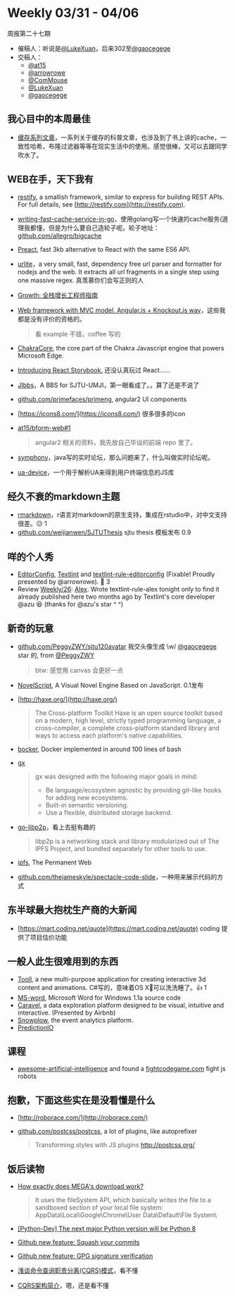 # Weekly 03/31 - 04/06

周报第二十七期

- 催稿人：听说是[@LukeXuan][gh-luke]，后来302至[@gaocegege][gh-cece]
- 交稿人：
  - [@at15][gh-at15]
  - [@arrowrowe][gh-mie]
  - [@ComMouse][gh-dou]
  - [@LukeXuan][gh-luke]
  - [@gaocegege][gh-cece]
  
[gh-at15]: https://github.com/at15
[gh-sway]: https://github.com/swaylq
[gh-mie]: https://github.com/arrowrowe
[gh-dou]: https://github.com/ComMouse
[gh-luke]: https://github.com/LukeXuan
[gh-cece]: https://github.com/gaocegege
[gh-tq]: https://github.com/tq5124
[gh-lp]: https://github.com/Bluemit
[gh-im]: https://github.com/InubashiriMomizi
[gh-oncemore]: https://github.com/oncemore2020

## 我心目中的本周最佳

* [缓存系列文章](http://carlosfu.iteye.com/blog/2269678)，一系列关于缓存的科普文章，也涉及到了书上讲的cache，一致性哈希，布隆过滤器等等在现实生活中的使用。感觉很棒，又可以去跟同学吹水了。

## WEB在手，天下我有

* [restify](https://github.com/restify/node-restify), a smallish framework, similar to express for building REST APIs. For full details, see [http://restify.com](http://restify.com).
* [writing-fast-cache-service-in-go](http://allegro.tech/2016/03/writing-fast-cache-service-in-go.html)，使用golang写一个快速的cache服务(道理我都懂，但是为什么要自己造轮子呢。轮子地址：[github.com/allegro/bigcache](https://github.com/allegro/bigcache)
* [Preact](https://preactjs.com/), fast 3kb alternative to React with the same ES6 API.
* [urlite](https://github.com/QubitProducts/urlite)，a very small, fast, dependency free url parser and formatter for nodejs and the web. It extracts all url fragments in a single step using one massive regex. 真羡慕你们会写正则的人
* [Growth: 全栈增长工程师指南](https://github.com/phodal/growth-ebook)
* [Web framework with MVC model. Angular.js + Knockout.js way](https://github.com/lega911/angular-light)，这些我都是没有评价的资格的。

  >看 example 不错，coffee 写的
  
* [ChakraCore](https://github.com/Microsoft/ChakraCore), the core part of the Chakra Javascript engine that powers Microsoft Edge.
* [Introducing React Storybook.](https://voice.kadira.io/introducing-react-storybook-ec27f28de1e2) 还没认真玩过 React......
* [JIbbs](https://github.com/SJTU-UMJI-Tech/JIbbs/)，A BBS for SJTU-UMJI，第一眼看成了。。算了还是不说了
* [github.com/primefaces/primeng](https://github.com/primefaces/primeng), angular2 UI components
* [https://icons8.com/](https://icons8.com/) 很多很多的icon
* [at15/bform-web#1](https://github.com/at15/bform-web/issues/1)

  >angular2 相关的资料，我先放自己毕设的前端 repo 里了。
  
* [symphony](https://github.com/b3log/symphony)，java写的实时论坛，那么问题来了，什么叫做实时论坛呢。
* [ua-device](https://github.com/fex-team/ua-device)，一个用于解析UA来得到用户终端信息的JS库

## 经久不衰的markdown主题

* [rmarkdown](http://rmarkdown.rstudio.com/)，r语言对markdown的原生支持，集成在rstudio中，对中文支持很差。😕 1
* [github.com/weijianwen/SJTUThesis](https://github.com/weijianwen/SJTUThesis/issues/63) sjtu thesis 模板发布 0.9

## 咩的个人秀

* [EditorConfig](http://editorconfig.org/), [Textlint](https://textlint.github.io/) and [textlint-rule-editorconfig](https://github.com/arrowrowe/textlint-rule-editorconfig) (Fixable! Proudly presented by @arrowrowe). 🎉 3
* Review [Weekly/26](https://github.com/arrowrowe/web-stuff/blob/master/weekly/2016/0330.md): [Alex](http://alexjs.com/). Wrote textlint-rule-alex tonight only to find it already published here two months ago by Textlint's core developer @azu :laughing: (thanks for @azu's star ^ ^)

## 新奇的玩意

* [github.com/PeggyZWY/sjtu120avatar](https://github.com/PeggyZWY/sjtu120avatar) 我交头像生成 \w/ [@gaocegege][gh-cece] star 的, from [@PeggyZWY](https://github.com/PeggyZWY)

  >btw: 感觉用 canvas 会更好一点

* [NovelScript](https://github.com/yinyanfr/NovelScript/releases/tag/0.1), A Visual Novel Engine Based on JavaScript. 0.1发布
* [http://haxe.org/](http://haxe.org/)

  >The Cross-platform Toolkit
  Haxe is an open source toolkit based on a modern, high level, strictly typed programming language, a cross-compiler, a complete cross-platform standard library and ways to access each platform's native capabilities.

* [bocker](https://github.com/p8952/bocker), Docker implemented in around 100 lines of bash
* [gx](https://github.com/whyrusleeping/gx)

  >gx was designed with the following major goals in mind:
  >
  >* Be language/ecosystem agnostic by providing git-like hooks for adding new ecosystems.
  >* Built-in semantic versioning.
  >* Use a flexible, distributed storage backend.

* [go-libp2p](https://github.com/ipfs/go-libp2p)，看上去挺有趣的

  >libp2p is a networking stack and library modularized out of The IPFS Project, and bundled separately for other tools to use.

* [ipfs](https://github.com/ipfs/ipfs), The Permanent Web
* [github.com/thejameskyle/spectacle-code-slide](https://github.com/thejameskyle/spectacle-code-slide)，一种用来展示代码的方式


## 东半球最大抱枕生产商的大新闻

* [https://mart.coding.net/quote](https://mart.coding.net/quote) coding 提供了项目估价功能

## 一般人此生很难用到的东西

* [Tooll](https://github.com/framefield/tooll), a new multi-purpose application for creating interactive 3d content and animations. C#写的，意味着OS X🐶可以洗洗睡了。👍 1
* [MS-word](https://github.com/rajdeokumarsingh/MS-Word), Microsoft Word for Windows 1.1a source code
* [Caravel](https://github.com/airbnb/caravel), a data exploration platform designed to be visual, intuitive and interactive. (Presented by Airbnb)
* [Snowplow](http://snowplowanalytics.com/), the event analytics platform.
* [PredictionIO](https://prediction.io/)

## 课程

* [awesome-artificial-intelligence](https://github.com/owainlewis/awesome-artificial-intelligence) and found a [fightcodegame.com](http://fightcodegame.com/) fight js robots

## 抱歉，下面这些实在是没看懂是什么

* [http://roborace.com/](http://roborace.com/)
* [github.com/postcss/postcss](https://github.com/postcss/postcss), a lot of plugins, like autoprefixer

  >Transforming styles with JS plugins http://postcss.org/

## 饭后读物

* [How exactly does MEGA's download work?](http://webapps.stackexchange.com/questions/41068/how-exactly-does-megas-download-work)

  >It uses the fileSystem API, which basically writes the file to a sandboxed section of your local file system: 
  AppData\Local\Google\Chrome\User Data\Default\File System\

* [[Python-Dev] The next major Python version will be Python 8](https://mail.python.org/pipermail/python-dev/2016-March/143603.html)
* [Github new feature: Squash your commits](https://github.com/blog/2141-squash-your-commits)
* [Github new feature: GPG signature verification](https://github.com/blog/2144-gpg-signature-verification)
* [浅谈命令查询职责分离(CQRS)模式](http://www.cnblogs.com/yangecnu/p/Introduction-CQRS.html)，看不懂
* [CQRS架构简介](http://www.cnblogs.com/guohu/p/4058954.html)，嗯，还是看不懂